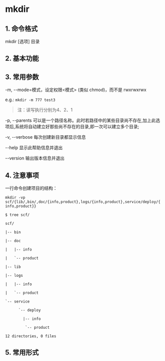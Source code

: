 # mkdir

## 1. 命令格式

mkdir [选项] 目录

## 2. 基本功能

## 3. 常用参数

-m, --mode=模式，设定权限<模式> (类似 chmod)，而不是 rwxrwxrwx

e.g.: `mkdir -m 777 test3`

> 注：读写执行分别为4、2、1

-p, --parents  可以是一个路径名称。此时若路径中的某些目录尚不存在,加上此选项后,系统将自动建立好那些尚不存在的目录,即一次可以建立多个目录;

-v, --verbose  每次创建新目录都显示信息

--help   显示此帮助信息并退出

--version  输出版本信息并退出

## 4. 注意事项

一行命令创建项目的结构：

`mkdir -vp scf/{lib/,bin/,doc/{info,product},logs/{info,product},service/deploy/{info,product}}`

```console
$ tree scf/

scf/

|-- bin

|-- doc

|   |-- info

|   `-- product

|-- lib

|-- logs

|   |-- info

|   `-- product

`-- service

      `-- deploy

        |-- info

         `-- product

12 directories, 0 files
```

## 5. 常用形式
